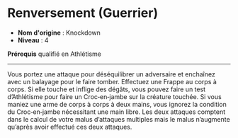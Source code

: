 # Renversement (Guerrier)

 * **Nom d'origine** : Knockdown
 * **Niveau** : 4


<p><strong>Prérequis</strong> qualifié en Athlétisme</p>
<hr>
<p>Vous portez une attaque pour déséquilibrer un adversaire et enchaînez avec un balayage pour le faire tomber. Effectuez une Frappe au corps à corps. Si elle touche et inflige des dégâts, vous pouvez faire un test d’Athlétisme pour faire un Croc‑en‑jambe sur la créature touchée. Si vous maniez une arme de corps à corps à deux mains, vous ignorez la condition du Croc‑en‑jambe nécessitant une main libre. Les deux attaques comptent dans le calcul de votre malus d’attaques multiples mais le malus n’augmente qu’après avoir effectué ces deux attaques.</p>